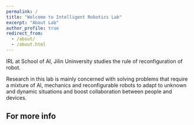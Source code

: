 ```yaml
---
permalink: /
title: "Welcome to Intelligent Robotics Lab"
excerpt: "About Lab"
author_profile: true
redirect_from: 
  - /about/
  - /about.html
---
```

IRL at School of AI, Jilin Uninversity studies the rule of reconfiguration of robot.

Research in this lab is mainly concerned with solving problems that require a mixture of AI, mechanics and reconfigurable robots to adapt to unknown and dynamic situations and boost collaboration between people and devices.


For more info
------

